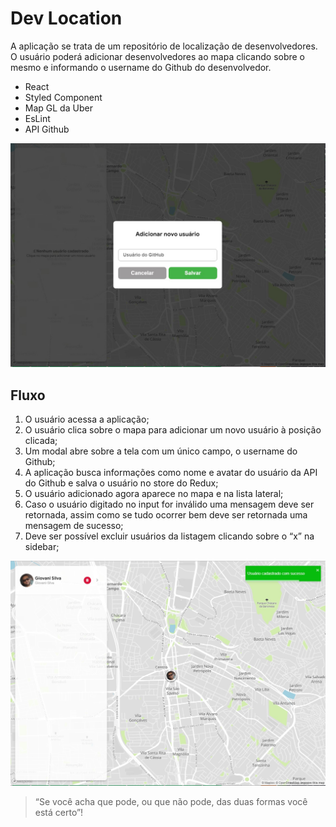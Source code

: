 # Dev Location

A aplicação se trata de um repositório de localização de desenvolvedores. O usuário poderá adicionar desenvolvedores ao mapa clicando sobre o mesmo e informando o username do Github do desenvolvedor.

- React
- Styled Component
- Map GL da Uber
- EsLint
- API Github

![form](screenshot2.jpg)

## Fluxo

1. O usuário acessa a aplicação;
2. O usuário clica sobre o mapa para adicionar um novo usuário à posição clicada;
3. Um modal abre sobre a tela com um único campo, o username do Github;
4. A aplicação busca informações como nome e avatar do usuário da API do Github e salva o
   usuário no store do Redux;
5. O usuário adicionado agora aparece no mapa e na lista lateral;
6. Caso o usuário digitado no input for inválido uma mensagem deve ser retornada, assim
   como se tudo ocorrer bem deve ser retornada uma mensagem de sucesso;
7. Deve ser possível excluir usuários da listagem clicando sobre o “x” na sidebar;

![devlocation](screenshot.jpg)

> “Se você acha que pode, ou que não pode, das duas formas você está certo”!

